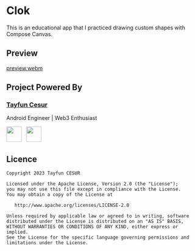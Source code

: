 # Clok

This is an educational app that I practiced drawing custom shapes with Compose Canvas. 

## Preview 
[preview.webm](https://github.com/TayfunCesur/Clok/assets/16436048/e1747a31-e2b7-43dd-af6f-b8e47d4b1213)



## Project Powered By

### [Tayfun Cesur](https://tayfuncesur.com)

Android Engineer | Web3 Enthusiast

<a href="https://www.linkedin.com/in/tayfun-cesur/"><img src="https://seeklogo.com/images/L/linkedin-in-icon-logo-2E34704F04-seeklogo.com.png" width="40" style="margin-right:8px"></a>
<a href="https://twitter.com/0xTyfn"><img src="https://seeklogo.com/images/T/twitter-2012-positive-logo-916EDF1309-seeklogo.com.png" width="40" style="margin-right:8px"></a>

## Licence
```
Copyright 2023 Tayfun CESUR

Licensed under the Apache License, Version 2.0 (the "License");
you may not use this file except in compliance with the License.
You may obtain a copy of the License at

   http://www.apache.org/licenses/LICENSE-2.0

Unless required by applicable law or agreed to in writing, software
distributed under the License is distributed on an "AS IS" BASIS,
WITHOUT WARRANTIES OR CONDITIONS OF ANY KIND, either express or implied.
See the License for the specific language governing permissions and
limitations under the License.
```

